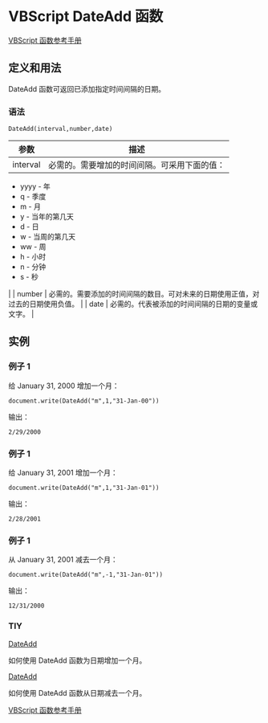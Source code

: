 # VBScript DateAdd 函数

[VBScript 函数参考手册](/vbscript/vbscript_ref_functions.asp "VBScript 函数")

## 定义和用法

DateAdd 函数可返回已添加指定时间间隔的日期。

### 语法

```
DateAdd(interval,number,date)
```

| 参数 | 描述 |
| --- | --- |
| interval | 必需的。需要增加的时间间隔。可采用下面的值：

*   yyyy - 年
*   q - 季度
*   m - 月
*   y - 当年的第几天
*   d - 日
*   w - 当周的第几天
*   ww - 周
*   h - 小时
*   n - 分钟
*   s - 秒

 |
| number | 必需的。需要添加的时间间隔的数目。可对未来的日期使用正值，对过去的日期使用负值。 |
| date | 必需的。代表被添加的时间间隔的日期的变量或文字。 |

## 实例

### 例子 1

给 January 31, 2000 增加一个月：

```
document.write(DateAdd("m",1,"31-Jan-00"))
```

输出：

```
2/29/2000
```

### 例子 1

给 January 31, 2001 增加一个月：

```
document.write(DateAdd("m",1,"31-Jan-01"))
```

输出：

```
2/28/2001
```

### 例子 1

从 January 31, 2001 减去一个月：

```
document.write(DateAdd("m",-1,"31-Jan-01"))
```

输出：

```
12/31/2000
```

### TIY

[DateAdd](/tiy/t.asp?f=vbst_dateadd_func)

如何使用 DateAdd 函数为日期增加一个月。

[DateAdd](/tiy/t.asp?f=vbst_dateadd_func2)

如何使用 DateAdd 函数从日期减去一个月。

[VBScript 函数参考手册](/vbscript/vbscript_ref_functions.asp "VBScript 函数")


